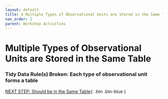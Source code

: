 ```yaml
---
layout: default
title: 4 Multiple Types of Observational Units are Stored in the Same Table
nav_order: 2
parent: Workshop Activities
---
```


# Multiple Types of Observational Units are Stored in the Same Table
### Tidy Data Rule(s) Broken: Each type of observational unit forms a table


[NEXT STEP: Should be in the Same Table](5-multiple-tables.md){: .btn .btn-blue }